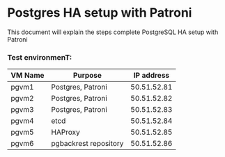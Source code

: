 # Postgres HA setup with Patroni
This document will explain the steps complete PostgreSQL HA setup with Patroni

### Test environmenT:
|VM Name |	Purpose	| IP address|
|---|---|---|
|pgvm1 |	Postgres, Patroni	| 50.51.52.81|
|pgvm2	| Postgres, Patroni	| 50.51.52.82|
|pgvm3	| Postgres, Patroni |	50.51.52.83|
|pgvm4	| etcd |	50.51.52.84|
|pgvm5 |	HAProxy	| 50.51.52.85|
|pgvm6 |	pgbackrest repository	| 50.51.52.86|
